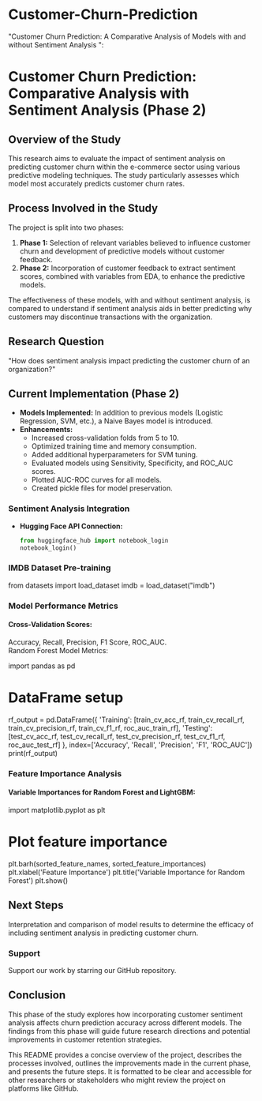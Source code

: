 # Customer-Churn-Prediction
 "Customer Churn Prediction: A Comparative Analysis of Models with and without Sentiment Analysis ":

# Customer Churn Prediction: Comparative Analysis with Sentiment Analysis (Phase 2)

## Overview of the Study
This research aims to evaluate the impact of sentiment analysis on predicting customer churn within the e-commerce sector using various predictive modeling techniques. The study particularly assesses which model most accurately predicts customer churn rates.

## Process Involved in the Study
The project is split into two phases:
1. **Phase 1:** Selection of relevant variables believed to influence customer churn and development of predictive models without customer feedback.
2. **Phase 2:** Incorporation of customer feedback to extract sentiment scores, combined with variables from EDA, to enhance the predictive models.

The effectiveness of these models, with and without sentiment analysis, is compared to understand if sentiment analysis aids in better predicting why customers may discontinue transactions with the organization.

## Research Question
"How does sentiment analysis impact predicting the customer churn of an organization?"

## Current Implementation (Phase 2)
- **Models Implemented:** In addition to previous models (Logistic Regression, SVM, etc.), a Naive Bayes model is introduced.
- **Enhancements:**
  - Increased cross-validation folds from 5 to 10.
  - Optimized training time and memory consumption.
  - Added additional hyperparameters for SVM tuning.
  - Evaluated models using Sensitivity, Specificity, and ROC_AUC scores.
  - Plotted AUC-ROC curves for all models.
  - Created pickle files for model preservation.

### Sentiment Analysis Integration
- **Hugging Face API Connection:**
  ```python
  from huggingface_hub import notebook_login
  notebook_login()

### IMDB Dataset Pre-training
from datasets import load_dataset
imdb = load_dataset("imdb")

### Model Performance Metrics
#### Cross-Validation Scores:
Accuracy, Recall, Precision, F1 Score, ROC_AUC.
<br />
Random Forest Model Metrics:

import pandas as pd
# DataFrame setup
rf_output = pd.DataFrame({
    'Training': [train_cv_acc_rf, train_cv_recall_rf, train_cv_precision_rf, train_cv_f1_rf, roc_auc_train_rf],
    'Testing': [test_cv_acc_rf, test_cv_recall_rf, test_cv_precision_rf, test_cv_f1_rf, roc_auc_test_rf]
}, index=['Accuracy', 'Recall', 'Precision', 'F1', 'ROC_AUC'])
print(rf_output)


### Feature Importance Analysis
#### Variable Importances for Random Forest and LightGBM:

import matplotlib.pyplot as plt
# Plot feature importance
plt.barh(sorted_feature_names, sorted_feature_importances)
plt.xlabel('Feature Importance')
plt.title('Variable Importance for Random Forest')
plt.show()

## Next Steps
Interpretation and comparison of model results to determine the efficacy of including sentiment analysis in predicting customer churn.

### Support

Support our work by starring our GitHub repository.

## Conclusion
This phase of the study explores how incorporating customer sentiment analysis affects churn prediction accuracy across different models. The findings from this phase will guide future research directions and potential improvements in customer retention strategies.


This README provides a concise overview of the project, describes the processes involved, outlines the improvements made in the current phase, and presents the future steps. It is formatted to be clear and accessible for other researchers or stakeholders who might review the project on platforms like GitHub.
